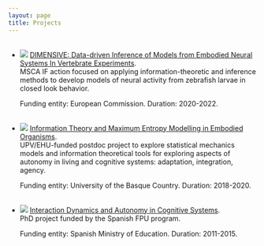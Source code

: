 ```yaml
---
layout: page
title: Projects
---
```


<ul class="posts">

<br>

<li itemscope>
    <a href="/projects/msca.html"><img src="{{ site.github.url }}/assets/img/dimensive-sussex.png"></a>
    <a href="/projects/msca.html">DIMENSIVE: Data-driven Inference of Models from Embodied Neural Systems In Vertebrate Experiments</a>. 
    <br>MSCA IF action focused on applying information-theoretic and inference methods to develop models of neural activity from zebrafish larvae in closed look behavior.
  <p class="post-date"><span>Funding entity: European Commission. Duration: 2020-2022.</span></p>
</li>

<br>

<li itemscope>
    <a href="/projects/ehu.html"><img src="{{ site.github.url }}/assets/img/ehu-project.png"></a>
    <a href="/projects/ehu.html">Information Theory and Maximum Entropy Modelling in Embodied Organisms</a>. 
    <br> UPV/EHU-funded postdoc project to explore statistical mechanics models and information theoretical tools for exploring aspects of autonomy in living and cognitive systems: adaptation, integration, agency.
  <p class="post-date"><span>Funding entity: University of the Basque Country. Duration: 2018-2020.</span></p>
</li>

<br>

<li itemscope>
    <a href="/projects/phd.html"><img src="{{ site.github.url }}/assets/img/uz-project.png"></a>
    <a href="/projects/phd.html">Interaction Dynamics and Autonomy in Cognitive Systems</a>.
    <br>  PhD project funded by the Spanish FPU program.
  <p class="post-date"><span>Funding entity: 
Spanish Ministry of Education. Duration: 2011-2015.</span></p>
</li>
</ul>
